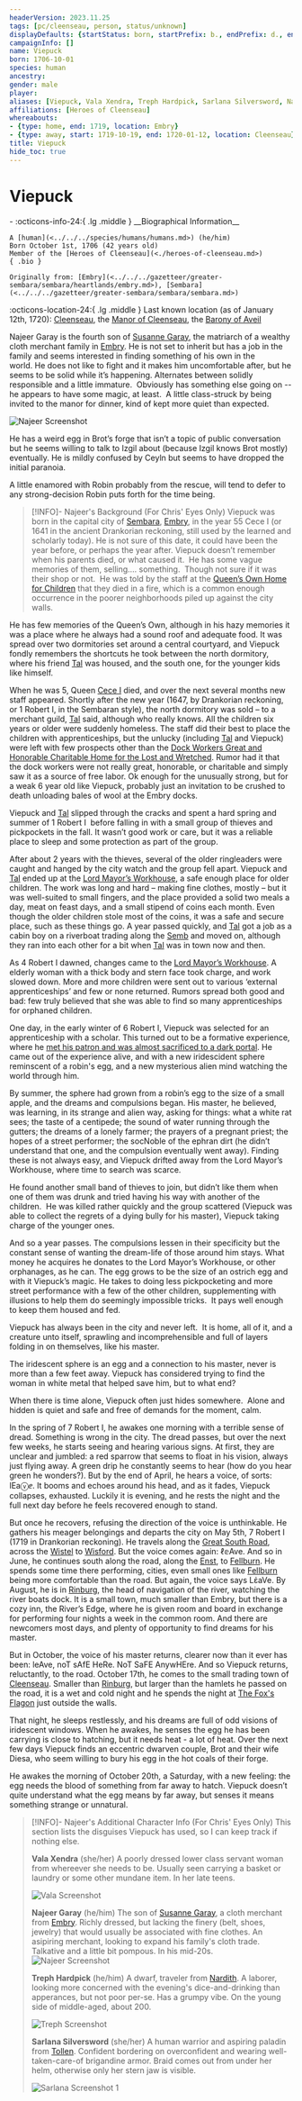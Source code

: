 ```yaml
---
headerVersion: 2023.11.25
tags: [pc/cleenseau, person, status/unknown]
displayDefaults: {startStatus: born, startPrefix: b., endPrefix: d., endStatus: died, primaryOrgType: party}
campaignInfo: []
name: Viepuck
born: 1706-10-01
species: human
ancestry:
gender: male
player:
aliases: [Viepuck, Vala Xendra, Treph Hardpick, Sarlana Silversword, Najeer, Najeer Garay]
affiliations: [Heroes of Cleenseau]
whereabouts:
- {type: home, end: 1719, location: Embry}
- {type: away, start: 1719-10-19, end: 1720-01-12, location: Cleenseau}
title: Viepuck
hide_toc: true
---
```

# Viepuck
<div class="grid cards ext-narrow-margin ext-one-column" markdown>
- :octicons-info-24:{ .lg .middle } __Biographical Information__

    A [human](<../../../species/humans/humans.md>) (he/him)  
    Born October 1st, 1706 (42 years old)  
    Member of the [Heroes of Cleenseau](<./heroes-of-cleenseau.md>)  
    { .bio }

    Originally from: [Embry](<../../../gazetteer/greater-sembara/sembara/heartlands/embry.md>), [Sembara](<../../../gazetteer/greater-sembara/sembara/sembara.md>)
</div>

:octicons-location-24:{ .lg .middle } Last known location (as of January 12th, 1720): [Cleenseau](<../../../gazetteer/greater-sembara/sembara/barony-of-aveil/cleenseau-region/cleenseau/cleenseau.md>), the [Manor of Cleenseau](<../../../gazetteer/greater-sembara/sembara/barony-of-aveil/cleenseau-region/manor-of-cleenseau.md>), the [Barony of Aveil](<../../../gazetteer/greater-sembara/sembara/barony-of-aveil/barony-of-aveil.md>)


Najeer Garay is the fourth son of [Susanne Garay](<../../sembarans/susanne-garay.md>), the matriarch of a wealthy cloth merchant family in [Embry](<../../../gazetteer/greater-sembara/sembara/heartlands/embry.md>). He is not set to inherit but has a job in the family and seems interested in finding something of his own in the world. He does not like to fight and it makes him uncomfortable after, but he seems to be solid while it’s happening.  Alternates between solidly responsible and a little immature.  Obviously has something else going on -- he appears to have some magic, at least.  A little class-struck by being invited to the manor for dinner, kind of kept more quiet than expected. 

![Najeer Screenshot](../../../assets/najeer-screenshot.png)

He has a weird egg in Brot’s forge that isn’t a topic of public conversation but he seems willing to talk to Izgil about (because Izgil knows Brot mostly) eventually. He is mildly confused by Ceyln but seems to have dropped the initial paranoia. 

A little enamored with Robin probably from the rescue, will tend to defer to any strong-decision Robin puts forth for the time being.


> [!INFO]- Najeer's Background (For Chris' Eyes Only)
Viepuck was born in the capital city of [Sembara](<../../../gazetteer/greater-sembara/sembara/sembara.md>), [Embry](<../../../gazetteer/greater-sembara/sembara/heartlands/embry.md>), in the year 55 Cece I (or 1641 in the ancient Drankorian reckoning, still used by the learned and scholarly today). He is not sure of this date, it could have been the year before, or perhaps the year after. Viepuck doesn’t remember when his parents died, or what caused it.  He has some vague memories of them, selling…. something.  Though not sure if it was their shop or not.  He was told by the staff at the [Queen’s Own Home for Children](<../../../gazetteer/greater-sembara/sembara/heartlands/queens-own-home-for-children.md>) that they died in a fire, which is a common enough occurrence in the poorer neighborhoods piled up against the city walls.  
>
He has few memories of the Queen’s Own, although in his hazy memories it was a place where he always had a sound roof and adequate food. It was spread over two dormitories set around a central courtyard, and Viepuck fondly remembers the shortcuts he took between the north dormitory, where his friend [Tal](<../../sembarans/tal.md>) was housed, and the south one, for the younger kids like himself.
> 
When he was 5, Queen [Cece I](<../../historical-figures/sembaran-royalty/cece-i.md>) died, and over the next several months new staff appeared. Shortly after the new year (1647, by Drankorian reckoning, or 1 Robert I, in the Sembaran style), the north dormitory was sold – to a merchant guild, [Tal](<../../sembarans/tal.md>) said, although who really knows. All the children six years or older were suddenly homeless. The staff did their best to place the children with apprenticeships, but the unlucky (including [Tal](<../../sembarans/tal.md>) and Viepuck) were left with few prospects other than the [Dock Workers Great and Honorable Charitable Home for the Lost and Wretched](<../../../gazetteer/greater-sembara/sembara/heartlands/dock-workers-great-and-honorable-charitable-home-for-the-lost-and-wretched.md>). Rumor had it that the dock workers were not really great, honorable, or charitable and simply saw it as a source of free labor. Ok enough for the unusually strong, but for a weak 6 year old like Viepuck, probably just an invitation to be crushed to death unloading bales of wool at the Embry docks.
>
Viepuck and [Tal](<../../sembarans/tal.md>) slipped through the cracks and spent a hard spring and summer of 1 Robert I  before falling in with a small group of thieves and pickpockets in the fall. It wasn’t good work or care, but it was a reliable place to sleep and some protection as part of the group.
>
After about 2 years with the thieves, several of the older ringleaders were caught and hanged by the city watch and the group fell apart. Viepuck and [Tal](<../../sembarans/tal.md>) ended up at the [Lord Mayor’s Workhouse](<../../../gazetteer/greater-sembara/sembara/heartlands/lord-mayors-workhouse.md>), a safe enough place for older children. The work was long and hard – making fine clothes, mostly – but it was well-suited to small fingers, and the place provided a solid two meals a day, meat on feast days, and a small stipend of coins each month. Even though the older children stole most of the coins, it was a safe and secure place, such as these things go. A year passed quickly, and [Tal](<../../sembarans/tal.md>) got a job as a cabin boy on a riverboat trading along the [Semb](<../../../gazetteer/greater-sembara/rivers/semb-watershed/semb.md>) and moved on, although they ran into each other for a bit when [Tal](<../../sembarans/tal.md>) was in town now and then.
>
As 4 Robert I dawned, changes came to the [Lord Mayor’s Workhouse](<../../../gazetteer/greater-sembara/sembara/heartlands/lord-mayors-workhouse.md>). A elderly woman with a thick body and stern face took charge, and work slowed down. More and more children were sent out to various ‘external apprenticeships’ and few or none returned. Rumors spread both good and bad: few truly believed that she was able to find so many apprenticeships for orphaned children.
>
One day, in the early winter of 6 Robert I, Viepuck was selected for an apprenticeship with a scholar. This turned out to be a formative experience, where he [met his patron and was almost sacrificed to a dark portal](<../../../events/1700s/1718/01/viepuck-s-ritual-experience.md>). He came out of the experience alive, and with a new iridescident sphere reminscent of a robin's egg, and a new mysterious alien mind watching the world through him.
>
By summer, the sphere had grown from a robin’s egg to the size of a small apple, and the dreams and compulsions began. His master, he believed, was learning, in its strange and alien way, asking for things: what a white rat sees; the taste of a centipede; the sound of water running through the gutters; the dreams of a lonely farmer; the prayers of a pregnant priest; the hopes of a street performer; the socNoble of the ephran dirt (he didn’t understand that one, and the compulsion eventually went away). Finding these is not always easy, and Viepuck drifted away from the Lord Mayor’s Workhouse, where time to search was scarce. 
>
He found another small band of thieves to join, but didn’t like them when one of them was drunk and tried having his way with another of the children.  He was killed rather quickly and the group scattered (Viepuck was able to collect the regrets of a dying bully for his master), Viepuck taking charge of the younger ones. 
>
And so a year passes. The compulsions lessen in their specificity but the constant sense of wanting the dream-life of those around him stays. What money he acquires he donates to the Lord Mayor’s Workhouse, or other orphanages, as he can. The egg grows to be the size of an ostrich egg and with it Viepuck’s magic. He takes to doing less pickpocketing and more street performance with a few of the other children, supplementing with illusions to help them do seemingly impossible tricks.  It pays well enough to keep them housed and fed.
>
Viepuck has always been in the city and never left.  It is home, all of it, and a creature unto itself, sprawling and incomprehensible and full of layers folding in on themselves, like his master. 
>
The iridescent sphere is an egg and a connection to his master, never is more than a few feet away. Viepuck has considered trying to find the woman in white metal that helped save him, but to what end? 
>
When there is time alone, Viepuck often just hides somewhere.  Alone and hidden is quiet and safe and free of demands for the moment, calm. 
>
In the spring of 7 Robert I, he awakes one morning with a terrible sense of dread. Something is wrong in the city. The dread passes, but over the next few weeks, he starts seeing and hearing various signs. At first, they are unclear and jumbled: a red sparrow that seems to float in his vision, always just flying away. A green drip he constantly seems to hear (how do you hear green he wonders?). But by the end of April, he hears a voice, of sorts: lEaⓥⅇ. It booms and echoes around his head, and as it fades, Viepuck collapses, exhausted. Luckily it is evening, and he rests the night and the full next day before he feels recovered enough to stand. 
>
But once he recovers, refusing the direction of the voice is unthinkable. He gathers his meager belongings and departs the city on May 5th, 7 Robert I (1719 in Drankorian reckoning). He travels along the [Great South Road](<../../../gazetteer/greater-sembara/roads/great-south-road.md>), across the [Wistel](<../../../gazetteer/greater-sembara/rivers/wistel-enst-watershed/wistel.md>) to [Wisford](<../../../gazetteer/greater-sembara/sembara/heartlands/wisford.md>). But the voice comes again: ℓ𝕖Ave. And so in June, he continues south along the road, along the [Enst](<../../../gazetteer/greater-sembara/rivers/wistel-enst-watershed/enst.md>), to [Fellburn](<../../../gazetteer/greater-sembara/sembara/heartlands/fellburn.md>). He spends some time there performing, cities, even small ones like [Fellburn](<../../../gazetteer/greater-sembara/sembara/heartlands/fellburn.md>) being more comfortable than the road. But again, the voice says LἐaVe. By August, he is in [Rinburg](<../../../gazetteer/greater-sembara/sembara/barony-of-aveil/rinburg.md>), the head of navigation of the river, watching the river boats dock. It is a small town, much smaller than Embry, but there is a cozy inn, the River’s Edge, where he is given room and board in exchange for performing four nights a week in the common room. And there are newcomers most days, and plenty of opportunity to find dreams for his master.
>
But in October, the voice of his master returns, clearer now than it ever has been: leAve, noT sAfE HeRe. NoT SaFE AnywHEre. And so Viepuck returns, reluctantly, to the road. October 17th, he comes to the small trading town of [Cleenseau](<../../../gazetteer/greater-sembara/sembara/barony-of-aveil/cleenseau-region/cleenseau/cleenseau.md>). Smaller than [Rinburg](<../../../gazetteer/greater-sembara/sembara/barony-of-aveil/rinburg.md>), but larger than the hamlets he passed on the road, it is a wet and cold night and he spends the night at [The Fox's Flagon](<../../../gazetteer/greater-sembara/sembara/barony-of-aveil/cleenseau-region/cleenseau/the-fox-s-flagon.md>) just outside the walls. 
>
That night, he sleeps restlessly, and his dreams are full of odd visions of iridescent windows. When he awakes, he senses the egg he has been carrying is close to hatching, but it needs heat - a lot of heat. Over the next few days Viepuck finds an eccentric dwarven couple, Brot and their wife Diesa, who seem willing to bury his egg in the hot coals of their forge. 
> 
He awakes the morning of October 20th, a Saturday, with a new feeling: the egg needs the blood of something from far away to hatch. Viepuck doesn’t quite understand what the egg means by far away, but senses it means something strange or unnatural.

> [!INFO]- Najeer's Additional Character Info (For Chris' Eyes Only)
>  This section lists the disguises Viepuck has used, so I can keep track if nothing else.
>
>**Vala Xendra** (she/her)
>A poorly dressed lower class servant woman from whereever she needs to be. Usually seen carrying a basket or laundry or some other mundane item. In her late teens.
>
>![Vala Screenshot](../../../assets/vala-screenshot.png)
>
>**Najeer Garay** (he/him)
> The son of [Susanne Garay](<../../sembarans/susanne-garay.md>), a cloth merchant from [Embry](<../../../gazetteer/greater-sembara/sembara/heartlands/embry.md>). Richly dressed, but lacking the finery (belt, shoes, jewelry) that would usually be associated with fine clothes. An asipiring merchant, looking to expand his family's cloth trade. Talkative and a little bit pompous. In his mid-20s.
> ![Najeer Screenshot](../../../assets/najeer-screenshot.png)
> 
> **Treph Hardpick** (he/him)
> A dwarf, traveler from [Nardith](<../../../gazetteer/greater-dunmar/realms/nardith/nardith.md>). A laborer, looking more concerned with the evening's dice-and-drinking than apperances, but not poor per-se. Has a grumpy vibe. On the young side of middle-aged, about 200.
> 
> ![Treph Screenshot](../../../assets/treph-screenshot.png)
> 
> **Sarlana Silversword** (she/her)
> A human warrior and aspiring paladin from [Tollen](<../../../gazetteer/western-green-sea/tollen/tollen.md>). Confident bordering on overconfident and wearing well-taken-care-of brigandine armor. Braid comes out from under her helm, otherwise only her stern jaw is visible. 
> 
> ![Sarlana Screenshot 1](../../../assets/sarlana-screenshot-1.png)

